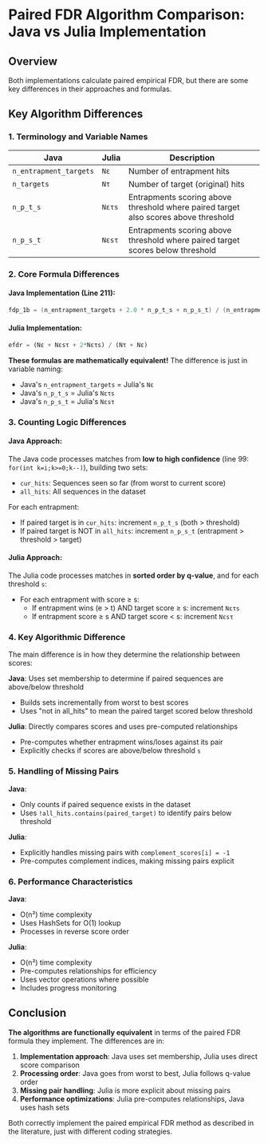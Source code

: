 # Paired FDR Algorithm Comparison: Java vs Julia Implementation

## Overview

Both implementations calculate paired empirical FDR, but there are some key differences in their approaches and formulas.

## Key Algorithm Differences

### 1. **Terminology and Variable Names**

| Java | Julia | Description |
|------|-------|-------------|
| `n_entrapment_targets` | `Nε` | Number of entrapment hits |
| `n_targets` | `Nτ` | Number of target (original) hits |
| `n_p_t_s` | `Nετs` | Entrapments scoring above threshold where paired target also scores above threshold |
| `n_p_s_t` | `Nεsτ` | Entrapments scoring above threshold where paired target scores below threshold |

### 2. **Core Formula Differences**

#### Java Implementation (Line 211):
```java
fdp_1b = (n_entrapment_targets + 2.0 * n_p_t_s + n_p_s_t) / (n_entrapment_targets + n_targets)
```

#### Julia Implementation:
```julia
efdr = (Nε + Nεsτ + 2*Nετs) / (Nτ + Nε)
```

**These formulas are mathematically equivalent!** The difference is just in variable naming:
- Java's `n_entrapment_targets` = Julia's `Nε`
- Java's `n_p_t_s` = Julia's `Nετs` 
- Java's `n_p_s_t` = Julia's `Nεsτ`

### 3. **Counting Logic Differences**

#### Java Approach:
The Java code processes matches from **low to high confidence** (line 99: `for(int k=i;k>=0;k--)`), building two sets:
- `cur_hits`: Sequences seen so far (from worst to current score)
- `all_hits`: All sequences in the dataset

For each entrapment:
- If paired target is in `cur_hits`: increment `n_p_t_s` (both > threshold)
- If paired target is NOT in `all_hits`: increment `n_p_s_t` (entrapment > threshold > target)

#### Julia Approach:
The Julia code processes matches in **sorted order by q-value**, and for each threshold `s`:
- For each entrapment with score ≥ s:
  - If entrapment wins (e > t) AND target score ≥ s: increment `Nετs`
  - If entrapment score ≥ s AND target score < s: increment `Nεsτ`

### 4. **Key Algorithmic Difference**

The main difference is in how they determine the relationship between scores:

**Java**: Uses set membership to determine if paired sequences are above/below threshold
- Builds sets incrementally from worst to best scores
- Uses "not in all_hits" to mean the paired target scored below threshold

**Julia**: Directly compares scores and uses pre-computed relationships
- Pre-computes whether entrapment wins/loses against its pair
- Explicitly checks if scores are above/below threshold `s`

### 5. **Handling of Missing Pairs**

**Java**: 
- Only counts if paired sequence exists in the dataset
- Uses `!all_hits.contains(paired_target)` to identify pairs below threshold

**Julia**:
- Explicitly handles missing pairs with `complement_scores[i] = -1`
- Pre-computes complement indices, making missing pairs explicit

### 6. **Performance Characteristics**

**Java**: 
- O(n²) time complexity
- Uses HashSets for O(1) lookup
- Processes in reverse score order

**Julia**:
- O(n²) time complexity  
- Pre-computes relationships for efficiency
- Uses vector operations where possible
- Includes progress monitoring

## Conclusion

**The algorithms are functionally equivalent** in terms of the paired FDR formula they implement. The differences are in:

1. **Implementation approach**: Java uses set membership, Julia uses direct score comparison
2. **Processing order**: Java goes from worst to best, Julia follows q-value order
3. **Missing pair handling**: Julia is more explicit about missing pairs
4. **Performance optimizations**: Julia pre-computes relationships, Java uses hash sets

Both correctly implement the paired empirical FDR method as described in the literature, just with different coding strategies.